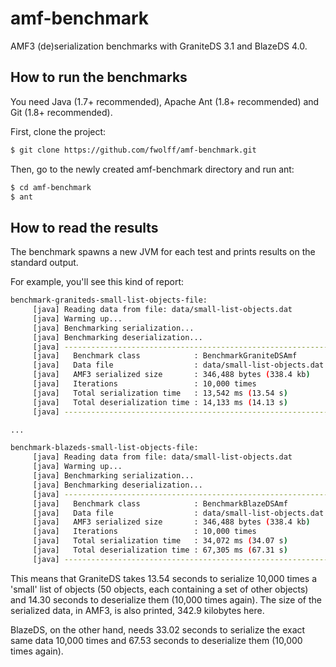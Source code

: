 amf-benchmark
====================

AMF3 (de)serialization benchmarks with GraniteDS 3.1 and BlazeDS 4.0.

How to run the benchmarks
-------------------------

You need Java (1.7+ recommended), Apache Ant (1.8+ recommended) and Git (1.8+ recommended).

First, clone the project:

````bash
$ git clone https://github.com/fwolff/amf-benchmark.git
````

Then, go to the newly created amf-benchmark directory and run ant:

````bash
$ cd amf-benchmark
$ ant
````

How to read the results
-----------------------

The benchmark spawns a new JVM for each test and prints results on the standard output.

For example, you'll see this kind of report:

````bash
benchmark-graniteds-small-list-objects-file:
     [java] Reading data from file: data/small-list-objects.dat
     [java] Warming up...
     [java] Benchmarking serialization...
     [java] Benchmarking deserialization...
     [java] -------------------------------------------------------------------------------
     [java]   Benchmark class            : BenchmarkGraniteDSAmf
     [java]   Data file                  : data/small-list-objects.dat
     [java]   AMF3 serialized size       : 346,488 bytes (338.4 kb)
     [java]   Iterations                 : 10,000 times
     [java]   Total serialization time   : 13,542 ms (13.54 s)
     [java]   Total deserialization time : 14,133 ms (14.13 s)
     [java] -------------------------------------------------------------------------------

...

benchmark-blazeds-small-list-objects-file:
     [java] Reading data from file: data/small-list-objects.dat
     [java] Warming up...
     [java] Benchmarking serialization...
     [java] Benchmarking deserialization...
     [java] -------------------------------------------------------------------------------
     [java]   Benchmark class            : BenchmarkBlazeDSAmf
     [java]   Data file                  : data/small-list-objects.dat
     [java]   AMF3 serialized size       : 346,488 bytes (338.4 kb)
     [java]   Iterations                 : 10,000 times
     [java]   Total serialization time   : 34,072 ms (34.07 s)
     [java]   Total deserialization time : 67,305 ms (67.31 s)
     [java] -------------------------------------------------------------------------------

````

This means that GraniteDS takes 13.54 seconds to serialize 10,000 times a 'small' list of objects (50 objects, each
containing a set of other objects) and 14.30 seconds to deserialize them (10,000 times again). The size of the
serialized data, in AMF3, is also printed, 342.9 kilobytes here.

BlazeDS, on the other hand, needs 33.02 seconds to serialize the exact same data 10,000 times and 67.53 seconds to 
deserialize them (10,000 times again).
